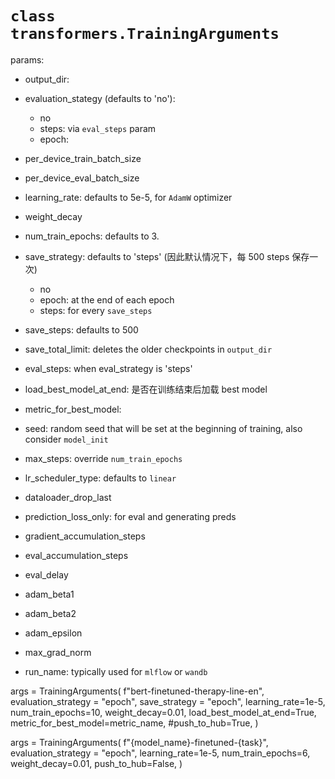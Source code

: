 # `class transformers.TrainingArguments`

params:

* output_dir:
* evaluation_stategy (defaults to 'no'):
  - no
  - steps: via `eval_steps` param
  - epoch:
* per_device_train_batch_size
* per_device_eval_batch_size
* learning_rate: defaults to 5e-5, for `AdamW` optimizer
* weight_decay
* num_train_epochs: defaults to 3.
* save_strategy: defaults to 'steps' (因此默认情况下，每 500 steps 保存一次)
  - no
  - epoch: at the end of each epoch
  - steps: for every `save_steps`
* save_steps: defaults to 500
* save_total_limit: deletes the older checkpoints in `output_dir`
* eval_steps: when eval_strategy is 'steps'
* load_best_model_at_end: 是否在训练结束后加载 best model
* metric_for_best_model:

* seed: random seed that will be set at the beginning of training, also consider `model_init`
* max_steps: override `num_train_epochs`
* lr_scheduler_type: defaults to `linear`
* dataloader_drop_last

* prediction_loss_only: for eval and generating preds
* gradient_accumulation_steps
* eval_accumulation_steps
* eval_delay
* adam_beta1
* adam_beta2
* adam_epsilon
* max_grad_norm
* run_name: typically used for `mlflow` or `wandb`




args = TrainingArguments(
    f"bert-finetuned-therapy-line-en",
    evaluation_strategy = "epoch",
    save_strategy = "epoch",
    learning_rate=1e-5,
    num_train_epochs=10,
    weight_decay=0.01,
    load_best_model_at_end=True,
    metric_for_best_model=metric_name,
    #push_to_hub=True,
)


args = TrainingArguments(
    f"{model_name}-finetuned-{task}",
    evaluation_strategy = "epoch",
    learning_rate=1e-5,
    num_train_epochs=6,
    weight_decay=0.01,
    push_to_hub=False,
)
